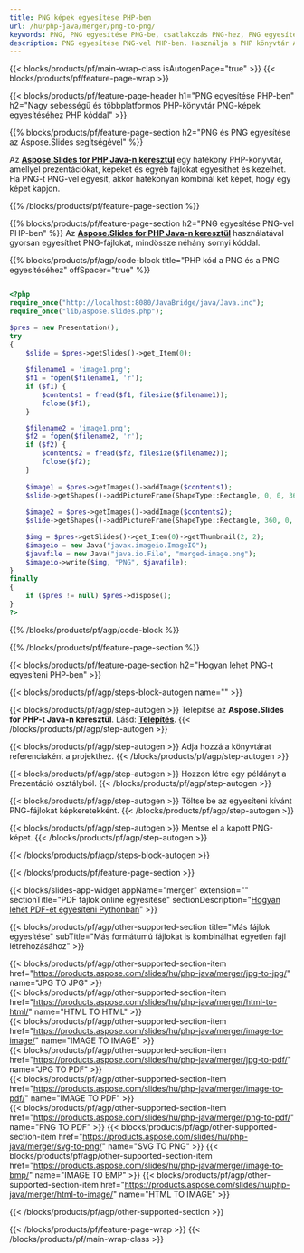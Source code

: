 ```yaml
---
title: PNG képek egyesítése PHP-ben
url: /hu/php-java/merger/png-to-png/
keywords: PNG, PNG egyesítése PNG-be, csatlakozás PNG-hez, PNG egyesítése, PHP API, PHP könyvtár
description: PNG egyesítése PNG-vel PHP-ben. Használja a PHP könyvtár API-t a PNG fájlok kombinálásához
---
```


{{< blocks/products/pf/main-wrap-class isAutogenPage="true" >}}
{{< blocks/products/pf/feature-page-wrap >}}

{{< blocks/products/pf/feature-page-header h1="PNG egyesítése PHP-ben" h2="Nagy sebességű és többplatformos PHP-könyvtár PNG-képek egyesítéséhez PHP kóddal" >}}

{{% blocks/products/pf/feature-page-section h2="PNG és PNG egyesítése az Aspose.Slides segítségével" %}}

Az [**Aspose.Slides for PHP Java-n keresztül**](https://products.aspose.com/slides/hu/php-java/) egy hatékony PHP-könyvtár, amellyel prezentációkat, képeket és egyéb fájlokat egyesíthet és kezelhet. Ha PNG-t PNG-vel egyesít, akkor hatékonyan kombinál két képet, hogy egy képet kapjon.

{{% /blocks/products/pf/feature-page-section %}}




{{% blocks/products/pf/feature-page-section  h2="PNG egyesítése PNG-vel PHP-ben" %}}
Az [**Aspose.Slides for PHP Java-n keresztül**](https://products.aspose.com/slides/hu/php-java/) használatával gyorsan egyesíthet PNG-fájlokat, mindössze néhány sornyi kóddal.

{{% blocks/products/pf/agp/code-block title="PHP kód a PNG és a PNG egyesítéséhez" offSpacer="true" %}}
```php

<?php
require_once("http://localhost:8080/JavaBridge/java/Java.inc");
require_once("lib/aspose.slides.php");

$pres = new Presentation();
try
{
    $slide = $pres->getSlides()->get_Item(0);
    
    $filename1 = 'image1.png';
    $f1 = fopen($filename1, 'r');
    if ($f1) {
        $contents1 = fread($f1, filesize($filename1));
        fclose($f1);
    }

    $filename2 = 'image1.png';
    $f2 = fopen($filename2, 'r');
    if ($f2) {
        $contents2 = fread($f2, filesize($filename2));
        fclose($f2);
    }
    
    $image1 = $pres->getImages()->addImage($contents1);
    $slide->getShapes()->addPictureFrame(ShapeType::Rectangle, 0, 0, 360, 540, $image1);
    
    $image2 = $pres->getImages()->addImage($contents2);
    $slide->getShapes()->addPictureFrame(ShapeType::Rectangle, 360, 0, 360, 540, $image2);

    $img = $pres->getSlides()->get_Item(0)->getThumbnail(2, 2);
    $imageio = new Java("javax.imageio.ImageIO");
    $javafile = new Java("java.io.File", "merged-image.png");
    $imageio->write($img, "PNG", $javafile);
}
finally
{
    if ($pres != null) $pres->dispose();
}
?>
```
{{% /blocks/products/pf/agp/code-block %}}

{{% /blocks/products/pf/feature-page-section %}}




{{< blocks/products/pf/feature-page-section  h2="Hogyan lehet PNG-t egyesíteni PHP-ben" >}}


{{< blocks/products/pf/agp/steps-block-autogen name="" >}}


{{< blocks/products/pf/agp/step-autogen >}}
Telepítse az **Aspose.Slides for PHP-t Java-n keresztül**. Lásd: [**Telepítés**](https://docs.aspose.com/slides/php-java/installation/).
{{< /blocks/products/pf/agp/step-autogen >}}

{{< blocks/products/pf/agp/step-autogen >}}
Adja hozzá a könyvtárat referenciaként a projekthez.
{{< /blocks/products/pf/agp/step-autogen >}}

{{< blocks/products/pf/agp/step-autogen >}}
Hozzon létre egy példányt a Prezentáció osztályból.
{{< /blocks/products/pf/agp/step-autogen >}}

{{< blocks/products/pf/agp/step-autogen >}}
Töltse be az egyesíteni kívánt PNG-fájlokat képkeretekként.
{{< /blocks/products/pf/agp/step-autogen >}}

{{< blocks/products/pf/agp/step-autogen >}}
Mentse el a kapott PNG-képet.
{{< /blocks/products/pf/agp/step-autogen >}}


{{< /blocks/products/pf/agp/steps-block-autogen >}}


{{< /blocks/products/pf/feature-page-section >}}




{{< blocks/slides-app-widget  appName="merger" extension="" sectionTitle="PDF fájlok online egyesítése" sectionDescription="[Hogyan lehet PDF-et egyesíteni Pythonban](https://products.aspose.com/slides/hu/python-net/merge/pdf/)" >}}

{{< blocks/products/pf/agp/other-supported-section title="Más fájlok egyesítése" subTitle="Más formátumú fájlokat is kombinálhat egyetlen fájl létrehozásához" >}}

{{< blocks/products/pf/agp/other-supported-section-item href="https://products.aspose.com/slides/hu/php-java/merger/jpg-to-jpg/" name="JPG TO JPG" >}}    
{{< blocks/products/pf/agp/other-supported-section-item href="https://products.aspose.com/slides/hu/php-java/merger/html-to-html/" name="HTML TO HTML" >}}  
{{< blocks/products/pf/agp/other-supported-section-item href="https://products.aspose.com/slides/hu/php-java/merger/image-to-image/" name="IMAGE TO IMAGE" >}}  
{{< blocks/products/pf/agp/other-supported-section-item href="https://products.aspose.com/slides/hu/php-java/merger/jpg-to-pdf/" name="JPG TO PDF" >}}  
{{< blocks/products/pf/agp/other-supported-section-item href="https://products.aspose.com/slides/hu/php-java/merger/image-to-pdf/" name="IMAGE TO PDF" >}}  
{{< blocks/products/pf/agp/other-supported-section-item href="https://products.aspose.com/slides/hu/php-java/merger/png-to-pdf/" name="PNG TO PDF" >}} 
{{< blocks/products/pf/agp/other-supported-section-item href="https://products.aspose.com/slides/hu/php-java/merger/svg-to-png/" name="SVG TO PNG" >}} 
{{< blocks/products/pf/agp/other-supported-section-item href="https://products.aspose.com/slides/hu/php-java/merger/image-to-bmp/" name="IMAGE TO BMP" >}} 
{{< blocks/products/pf/agp/other-supported-section-item href="https://products.aspose.com/slides/hu/php-java/merger/html-to-image/" name="HTML TO IMAGE" >}}  
  


{{< /blocks/products/pf/agp/other-supported-section >}}

{{< /blocks/products/pf/feature-page-wrap >}}
{{< /blocks/products/pf/main-wrap-class >}}